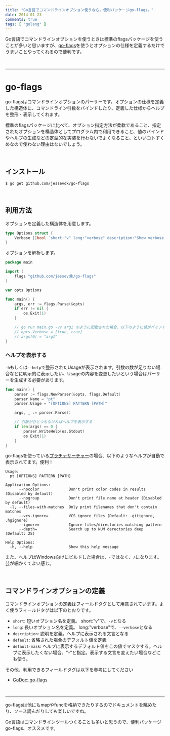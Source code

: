 ```yaml
---
title: "Go言語でコマンドラインオプション使うなら。便利パッケージgo-flags。"
date: 2014-01-23
comments: true
tags: [ "golang" ]
---
```


Go言語でコマンドラインオプションを使うときは標準のflagsパッケージを使うことが多いと思いますが、[go-flags](https://github.com/jessevdk/go-flags)を使うとオプションの仕様を定義するだけでうまいことやってくれるので便利です。

<br />
<hr />

# go-flags

go-flagsはコマンドラインオプションのパーサーです。オプションの仕様を定義した構造体に、コマンドライン引数をバインドしたり、定義した仕様からヘルプを整形・表示してくれます。

標準のflagsパッケージに比べて、オプション指定方法が柔軟であること、指定されたオプションを構造体としてプログラム内で利用できること、値のバインドやヘルプの生成などの定型的な実装を行わないでよくなること、といいコトずくめなので使わない理由はないでしょう。

<br />

## インストール

```sh
$ go get github.com/jessevdk/go-flags
```

<br />

## 利用方法

オプションを定義した構造体を用意します。

```go
type Options struct {
    Verbose []bool `short:"v" long:"verbose" description:"Show verbose debug information"`
}
```

オプションを解析します。

```go
package main

import (
	flags "github.com/jessevdk/go-flags"
)

var opts Options

func main() {
	args, err := flags.Parse(&opts)
	if err != nil {
		os.Exit(1)
	}

	// go run main.go -vv arg1 のように起動された場合、以下のように値がバインドされる
	// opts.Verbose = [true, true]
	// args[0] = "arg1"
}
```

### ヘルプを表示する

`-h`もしくは`--help`で整形されたUsageが表示されます。引数の数が足りない場合などに明示的に表示したい、Usageの内容を変更したいという場合はパーサーを生成する必要があります。

```go
func main() {
	parser := flags.NewParser(&opts, flags.Default)
	parser.Name = "pt"
	parser.Usage = "[OPTIONS] PATTERN [PATH]"

	args, _ := parser.Parse()

	// 引数がひとつもなければヘルプを表示する
	if len(args) == 0 {
		parser.WriteHelp(os.Stdout)
		os.Exit(1)
	}
}
```

go-flagsを使っている[プラチナサーチャー](http://blog.monochromegane.com/blog/2014/01/16/the-platinum-searcher/)の場合、以下のようなヘルプが自動で表示されてます。便利！

```
Usage:
  pt [OPTIONS] PATTERN [PATH]

Application Options:
      --nocolor             Don't print color codes in results (Disabled by default)
      --nogroup             Don't print file name at header (Disabled by default)
  -l, --files-with-matches  Only print filenames that don't contain matches
      --vcs-ignore=         VCS ignore files (Default: .gitignore, .hgignore)
      --ignore=             Ignore files/directories matching pattern
      --depth=              Search up to NUM derectories deep (Default: 25)

Help Options:
  -h, --help                Show this help message
```

また、ヘルプはWindows向けにビルドした場合は、`-`ではなく、`/`になります。芸が細かくてよい感じ。

<br />

## コマンドラインオプションの定義

コマンドラインオプションの定義はフィールドタグとして用意されています。よく使うフィールドタグは以下のとおりです。

- `short`: 短いオプション名を定義。 short:"v"で、`-v`となる
- `long`: 長いオプション名を定義。 long:"verbose"で、`--verbose`となる
- `description`: 説明を定義。ヘルプに表示される文言となる
- `default`: 省略された場合のデフォルト値を定義
- `default-mask`: ヘルプに表示するデフォルト値をこの値でマスクする。ヘルプに表示したくない場合、"-"と指定。表示する文言を変えたい場合などにも使う。

その他、利用できるフィールドタグは以下を参考にしてください

- [GoDoc: go-flags](http://godoc.org/github.com/jessevdk/go-flags)


<br />
<hr />

go-flagsは他にもmapやfuncを格納できたりするのでドキュメントを眺めたり、ソース読んだりしても楽しいですね。

Go言語はコマンドラインツールつくることも多いと思うので、便利パッケージgo-flags、オススメです。


